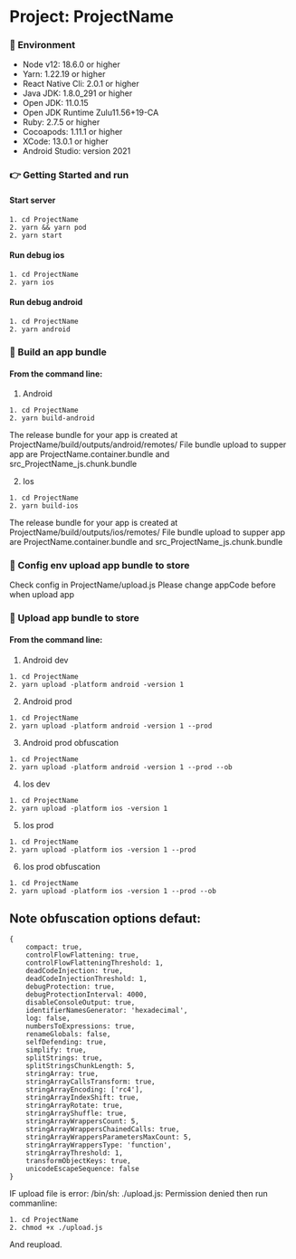 # Project: ProjectName

### :file_folder: Environment

- Node v12: 18.6.0 or higher
- Yarn: 1.22.19 or higher
- React Native Cli: 2.0.1 or higher
- Java JDK: 1.8.0_291 or higher
- Open JDK: 11.0.15
- Open JDK Runtime Zulu11.56+19-CA
- Ruby: 2.7.5 or higher
- Cocoapods: 1.11.1 or higher
- XCode: 13.0.1 or higher
- Android Studio: version 2021

### :point_right: Getting Started and run

#### Start server

```
1. cd ProjectName
2. yarn && yarn pod
2. yarn start
```

#### Run debug ios

```
1. cd ProjectName
2. yarn ios
```

#### Run debug android

```
1. cd ProjectName
2. yarn android
```

### :rocket: Build an app bundle
#### From the command line:
1. Android
```
1. cd ProjectName
2. yarn build-android
```
The release bundle for your app is created at ProjectName/build/outputs/android/remotes/
File bundle upload to supper app are ProjectName.container.bundle and src_ProjectName_js.chunk.bundle

2. Ios
```
1. cd ProjectName
2. yarn build-ios
```
The release bundle for your app is created at ProjectName/build/outputs/ios/remotes/
File bundle upload to supper app are ProjectName.container.bundle and src_ProjectName_js.chunk.bundle

### :rocket: Config env upload app bundle to store

Check config in ProjectName/upload.js
Please change appCode before when upload app

### :rocket: Upload app bundle to store
#### From the command line:
1. Android dev
```
1. cd ProjectName
2. yarn upload -platform android -version 1
```
2. Android prod
```
1. cd ProjectName
2. yarn upload -platform android -version 1 --prod
```
3. Android prod obfuscation
```
1. cd ProjectName
2. yarn upload -platform android -version 1 --prod --ob
```


4. Ios dev
```
1. cd ProjectName
2. yarn upload -platform ios -version 1
```
5. Ios prod
```
1. cd ProjectName
2. yarn upload -platform ios -version 1 --prod
```
6. Ios prod obfuscation
```
1. cd ProjectName
2. yarn upload -platform ios -version 1 --prod --ob
```

## Note obfuscation options defaut: 
```
{
    compact: true,
    controlFlowFlattening: true,
    controlFlowFlatteningThreshold: 1,
    deadCodeInjection: true,
    deadCodeInjectionThreshold: 1,
    debugProtection: true,
    debugProtectionInterval: 4000,
    disableConsoleOutput: true,
    identifierNamesGenerator: 'hexadecimal',
    log: false,
    numbersToExpressions: true,
    renameGlobals: false,
    selfDefending: true,
    simplify: true,
    splitStrings: true,
    splitStringsChunkLength: 5,
    stringArray: true,
    stringArrayCallsTransform: true,
    stringArrayEncoding: ['rc4'],
    stringArrayIndexShift: true,
    stringArrayRotate: true,
    stringArrayShuffle: true,
    stringArrayWrappersCount: 5,
    stringArrayWrappersChainedCalls: true,    
    stringArrayWrappersParametersMaxCount: 5,
    stringArrayWrappersType: 'function',
    stringArrayThreshold: 1,
    transformObjectKeys: true,
    unicodeEscapeSequence: false
}
```

IF upload file is error: /bin/sh: ./upload.js: Permission denied then run commanline: 

```
1. cd ProjectName
2. chmod +x ./upload.js
```
And reupload.